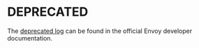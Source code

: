 # DEPRECATED

The [deprecated log](https://www.envoyproxy.io/docs/envoy/latest/intro/deprecated) can be found in the official Envoy developer documentation.